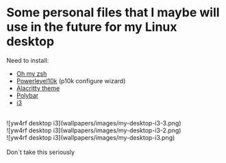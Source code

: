 # Some personal files that I maybe will use in the future for my Linux desktop

Need to install:
- [Oh my zsh](https://github.com/ohmyzsh/ohmyzsh)
- [Powerlevel10k](https://github.com/romkatv/powerlevel10k) (p10k configure wizard)
- [Alacritty theme](https://github.com/alacritty/alacritty-theme)
- [Polybar](https://github.com/polybar/polybar)
- [i3](https://i3wm.org/)
<br>
![yw4rf desktop i3](wallpapers/images/my-desktop-i3-3.png)
<br>
![yw4rf desktop i3](wallpapers/images/my-desktop-i3-2.png)
<br>
![yw4rf desktop i3](wallpapers/images/my-desktop-i3.png)
<br>
<br> 
Don´t take this seriously
